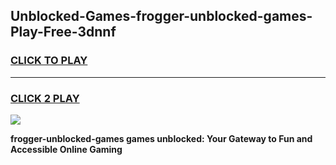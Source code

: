 
## Unblocked-Games-frogger-unblocked-games-Play-Free-3dnnf
<h3>
<a href="https://premium76.site?title=frogger-unblocked-games&ref=18A1">CLICK TO PLAY</a></h3>
<hr>

<h3>
<a href="https://premium76.site?title=frogger-unblocked-games&ref=18A1">CLICK 2 PLAY</a>
  
</h3>

<a href="https://premium76.site?title=frogger-unblocked-games&ref=18A1"><img src="https://clearcache.store/games.png"></a>


**frogger-unblocked-games games unblocked: Your Gateway to Fun and Accessible Online Gaming**
